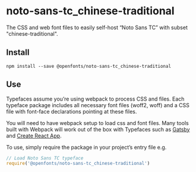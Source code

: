 
# noto-sans-tc_chinese-traditional

The CSS and web font files to easily self-host “Noto Sans TC” with subset "chinese-traditional".

## Install

`npm install --save @openfonts/noto-sans-tc_chinese-traditional`

## Use

Typefaces assume you’re using webpack to process CSS and files. Each typeface
package includes all necessary font files (woff2, woff) and a CSS file with
font-face declarations pointing at these files.

You will need to have webpack setup to load css and font files. Many tools built
with Webpack will work out of the box with Typefaces such as [Gatsby](https://github.com/gatsbyjs/gatsby)
and [Create React App](https://github.com/facebookincubator/create-react-app).

To use, simply require the package in your project’s entry file e.g.

```javascript
// Load Noto Sans TC typeface
require('@openfonts/noto-sans-tc_chinese-traditional')
```
